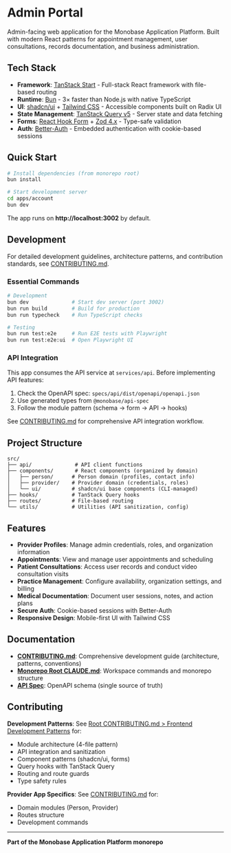 # Admin Portal

Admin-facing web application for the Monobase Application Platform. Built with modern React patterns for appointment management, user consultations, records documentation, and business administration.

## Tech Stack

- **Framework**: [TanStack Start](https://tanstack.com/start) - Full-stack React framework with file-based routing
- **Runtime**: [Bun](https://bun.sh) - 3× faster than Node.js with native TypeScript
- **UI**: [shadcn/ui](https://ui.shadcn.com) + [Tailwind CSS](https://tailwindcss.com) - Accessible components built on Radix UI
- **State Management**: [TanStack Query v5](https://tanstack.com/query) - Server state and data fetching
- **Forms**: [React Hook Form](https://react-hook-form.com) + [Zod 4.x](https://zod.dev) - Type-safe validation
- **Auth**: [Better-Auth](https://better-auth.com) - Embedded authentication with cookie-based sessions

## Quick Start

```bash
# Install dependencies (from monorepo root)
bun install

# Start development server
cd apps/account
bun dev
```

The app runs on **http://localhost:3002** by default.

## Development

For detailed development guidelines, architecture patterns, and contribution standards, see [CONTRIBUTING.md](./CONTRIBUTING.md).

### Essential Commands

```bash
# Development
bun dev              # Start dev server (port 3002)
bun run build        # Build for production
bun run typecheck    # Run TypeScript checks

# Testing
bun run test:e2e     # Run E2E tests with Playwright
bun run test:e2e:ui  # Open Playwright UI
```

### API Integration

This app consumes the API service at `services/api`. Before implementing API features:

1. Check the OpenAPI spec: `specs/api/dist/openapi/openapi.json`
2. Use generated types from `@monobase/api-spec`
3. Follow the module pattern (schema → form → API → hooks)

See [CONTRIBUTING.md](./CONTRIBUTING.md) for comprehensive API integration workflow.

## Project Structure

```
src/
├── api/              # API client functions
├── components/       # React components (organized by domain)
│   ├── person/      # Person domain (profiles, contact info)
│   ├── provider/    # Provider domain (credentials, roles)
│   └── ui/          # shadcn/ui base components (CLI-managed)
├── hooks/           # TanStack Query hooks
├── routes/          # File-based routing
└── utils/           # Utilities (API sanitization, config)
```

## Features

- **Provider Profiles**: Manage admin credentials, roles, and organization information
- **Appointments**: View and manage user appointments and scheduling
- **Patient Consultations**: Access user records and conduct video consultation visits
- **Practice Management**: Configure availability, organization settings, and billing
- **Medical Documentation**: Document user sessions, notes, and action plans
- **Secure Auth**: Cookie-based sessions with Better-Auth
- **Responsive Design**: Mobile-first UI with Tailwind CSS

## Documentation

- **[CONTRIBUTING.md](./CONTRIBUTING.md)**: Comprehensive development guide (architecture, patterns, conventions)
- **[Monorepo Root CLAUDE.md](../../CLAUDE.md)**: Workspace commands and monorepo structure
- **[API Spec](../../specs/api/dist/openapi/openapi.json)**: OpenAPI schema (single source of truth)

## Contributing

**Development Patterns**: See [Root CONTRIBUTING.md > Frontend Development Patterns](../../CONTRIBUTING.md#frontend-development-patterns) for:
- Module architecture (4-file pattern)
- API integration and sanitization
- Component patterns (shadcn/ui, forms)
- Query hooks with TanStack Query
- Routing and route guards
- Type safety rules

**Provider App Specifics**: See [CONTRIBUTING.md](./CONTRIBUTING.md) for:
- Domain modules (Person, Provider)
- Routes structure
- Development commands

---

**Part of the Monobase Application Platform monorepo**
